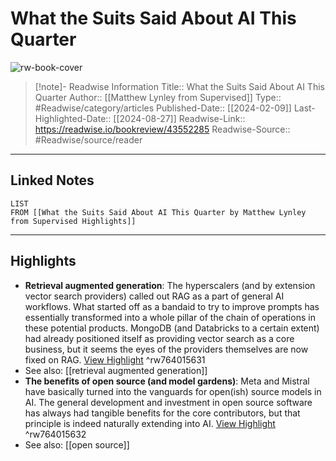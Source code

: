# What the Suits Said About AI This Quarter

![rw-book-cover](https://readwise-assets.s3.amazonaws.com/static/images/article1.be68295a7e40.png)
<br>
>[!note]- Readwise Information
>Title:: What the Suits Said About AI This Quarter
>Author:: [[Matthew Lynley from Supervised]]
>Type:: #Readwise/category/articles
>Published-Date:: [[2024-02-09]]
>Last-Highlighted-Date:: [[2024-08-27]]
>Readwise-Link:: https://readwise.io/bookreview/43552285
>Readwise-Source:: #Readwise/source/reader
--- 

## Linked Notes
```dataview
LIST
FROM [[What the Suits Said About AI This Quarter by Matthew Lynley from Supervised Highlights]]
```

---

## Highlights
- **Retrieval augmented generation**: The hyperscalers (and by extension vector search providers) called out RAG as a part of general AI workflows. What started off as a bandaid to try to improve prompts has essentially transformed into a whole pillar of the chain of operations in these potential products. MongoDB (and Databricks to a certain extent) had already positioned itself as providing vector search as a core business, but it seems the eyes of the providers themselves are now fixed on RAG. [View Highlight](https://readwise.io/open/764015631) ^rw764015631 
- See also: [[retrieval augmented generation]] 
- **The benefits of open source (and model gardens)**: Meta and Mistral have basically turned into the vanguards for open(ish) source models in AI. The general development and investment in open source software has always had tangible benefits for the core contributors, but that principle is indeed naturally extending into AI. [View Highlight](https://readwise.io/open/764015632) ^rw764015632 
- See also: [[open source]] 
